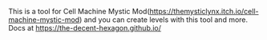 This is a tool for Cell Machine Mystic Mod(https://themysticlynx.itch.io/cell-machine-mystic-mod) and you can create levels with this tool and more. Docs at https://the-decent-hexagon.github.io/